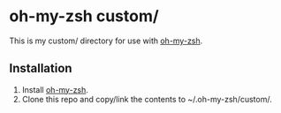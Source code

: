 oh-my-zsh custom/
=================

This is my custom/ directory for use with [oh-my-zsh](https://github.com/robbl/oh-my-zsh-config).

Installation
------------

 1. Install [oh-my-zsh](https://github.com/robbl/oh-my-zsh-config).
 2. Clone this repo and copy/link the contents to ~/.oh-my-zsh/custom/.

